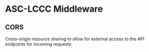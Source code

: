 # ASC-LCCC Middleware

## CORS

Cross-origin resource sharing to allow for external access to the API endpoints for incoming requests.